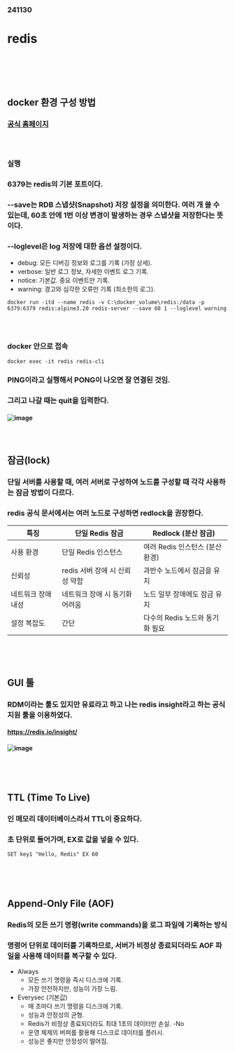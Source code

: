 ### 241130
# redis
### <br/><br/><br/>

## docker 환경 구성 방법
### [공식 홈페이지](https://hub.docker.com/_/redis)
### <br/>

### 실행
### 6379는 redis의 기본 포트이다.
### --save는 RDB 스냅샷(Snapshot) 저장 설정을 의미한다. 여러 개 쓸 수 있는데, 60초 안에 1번 이상 변경이 발생하는 경우 스냅샷을 저장한다는 뜻이다.
### --loglevel은 log 저장에 대한 옵션 설정이다.
- debug: 모든 디버깅 정보와 로그를 기록 (가장 상세).
- verbose: 일반 로그 정보, 자세한 이벤트 로그 기록.
- notice: 기본값. 중요 이벤트만 기록.
- warning: 경고와 심각한 오류만 기록 (최소한의 로그).
```
docker run -itd --name redis -v C:\docker_volume\redis:/data -p 6379:6379 redis:alpine3.20 redis-server --save 60 1 --loglevel warning
```
### <br/>

### docker 안으로 접속
```
docker exec -it redis redis-cli
```
### PING이라고 실행해서 PONG이 나오면 잘 연결된 것임.
### 그리고 나갈 때는 quit을 입력한다.
#### ![image](https://github.com/user-attachments/assets/71b975f4-af02-4962-aacd-be4cd43b3e72)
### <br/>

## 잠금(lock)
### 단일 서버를 사용할 때, 여러 서버로 구성하여 노드를 구성할 때 각각 사용하는 잠금 방법이 다르다.
### redis 공식 문서에서는 여러 노드로 구성하면 redlock을 권장한다.
| 특징 | 단일 Redis 잠금 | Redlock (분산 잠금) | 
|---|---|---|
| 사용 환경 | 단일 Redis 인스턴스 | 여러 Redis 인스턴스 (분산 환경) | 
| 신뢰성 | redis 서버 장애 시 신뢰성 약함 | 과반수 노드에서 잠금을 유지 | 
| 네트워크 장애 내성 | 네트워크 장애 시 동기화 어려움 | 노드 일부 장애에도 잠금 유지 | 
| 설정 복잡도 | 간단 | 다수의 Redis 노드와 동기화 필요 | 
### <br/><br/>

## GUI 툴
### RDM이라는 툴도 있지만 유료라고 하고 나는 redis insight라고 하는 공식 지원 툴을 이용하였다.
#### https://redis.io/insight/
#### ![image](https://github.com/user-attachments/assets/0bf4f358-e8df-4384-8b3e-35a4bb413054)
### <br/><br/>

## TTL (Time To Live)
### 인 메모리 데이터베이스라서 TTL이 중요하다.
### 초 단위로 들어가며, EX로 값을 넣을 수 있다.
```
SET key1 "Hello, Redis" EX 60
```
### <br/><br/>

## Append-Only File (AOF)
### Redis의 모든 쓰기 명령(write commands)을 로그 파일에 기록하는 방식
### 명령어 단위로 데이터를 기록하므로, 서버가 비정상 종료되더라도 AOF 파일을 사용해 데이터를 복구할 수 있다.
- Always
  - 모든 쓰기 명령을 즉시 디스크에 기록.
  - 가장 안전하지만, 성능이 가장 느림.
- Everysec (기본값)
  - 매 초마다 쓰기 명령을 디스크에 기록.
  - 성능과 안정성의 균형.
  - Redis가 비정상 종료되더라도 최대 1초의 데이터만 손실.
-No
  - 운영 체제의 버퍼를 활용해 디스크로 데이터를 플러시.
  - 성능은 좋지만 안정성이 떨어짐.
### <br/><br/>
